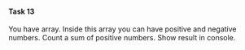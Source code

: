 #### Task 13

You have array. Inside this array you can have positive and negative numbers. Count a sum of positive numbers. Show result in console.
